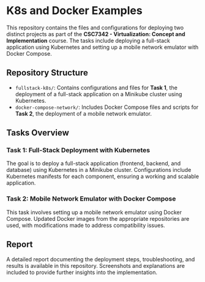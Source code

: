 # K8s and Docker Examples

This repository contains the files and configurations for deploying two distinct projects as part of the **CSC7342 - Virtualization: Concept and Implementation** course. The tasks include deploying a full-stack application using Kubernetes and setting up a mobile network emulator with Docker Compose.

## Repository Structure

- `fullstack-k8s/`: Contains configurations and files for **Task 1**, the deployment of a full-stack application on a Minikube cluster using Kubernetes.
- `docker-compose-network/`: Includes Docker Compose files and scripts for **Task 2**, the deployment of a mobile network emulator.

## Tasks Overview

### Task 1: Full-Stack Deployment with Kubernetes
The goal is to deploy a full-stack application (frontend, backend, and database) using Kubernetes in a Minikube cluster. Configurations include Kubernetes manifests for each component, ensuring a working and scalable application.

### Task 2: Mobile Network Emulator with Docker Compose
This task involves setting up a mobile network emulator using Docker Compose. Updated Docker images from the appropriate repositories are used, with modifications made to address compatibility issues.

## Report
A detailed report documenting the deployment steps, troubleshooting, and results is available in this repository. Screenshots and explanations are included to provide further insights into the implementation.
